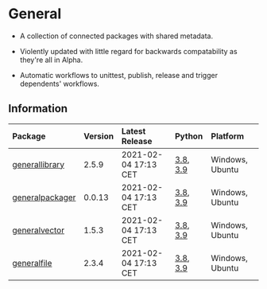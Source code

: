 # General
 - A collection of connected packages with shared metadata.

 - Violently updated with little regard for backwards compatability as they're all in Alpha.

 - Automatic workflows to unittest, publish, release and trigger dependents' workflows.

## Information
| Package                                                    | Version   | Latest Release       | Python                                                                                                                 | Platform        |
|:-----------------------------------------------------------|:----------|:---------------------|:-----------------------------------------------------------------------------------------------------------------------|:----------------|
| [generallibrary](https://github.com/None/generallibrary)   | 2.5.9     | 2021-02-04 17:13 CET | [3.8](https://www.python.org/downloads/release/python-380), [3.9](https://www.python.org/downloads/release/python-390) | Windows, Ubuntu |
| [generalpackager](https://github.com/None/generalpackager) | 0.0.13    | 2021-02-04 17:13 CET | [3.8](https://www.python.org/downloads/release/python-380), [3.9](https://www.python.org/downloads/release/python-390) | Windows, Ubuntu |
| [generalvector](https://github.com/None/generalvector)     | 1.5.3     | 2021-02-04 17:13 CET | [3.8](https://www.python.org/downloads/release/python-380), [3.9](https://www.python.org/downloads/release/python-390) | Windows, Ubuntu |
| [generalfile](https://github.com/None/generalfile)         | 2.3.4     | 2021-02-04 17:13 CET | [3.8](https://www.python.org/downloads/release/python-380), [3.9](https://www.python.org/downloads/release/python-390) | Windows, Ubuntu |
